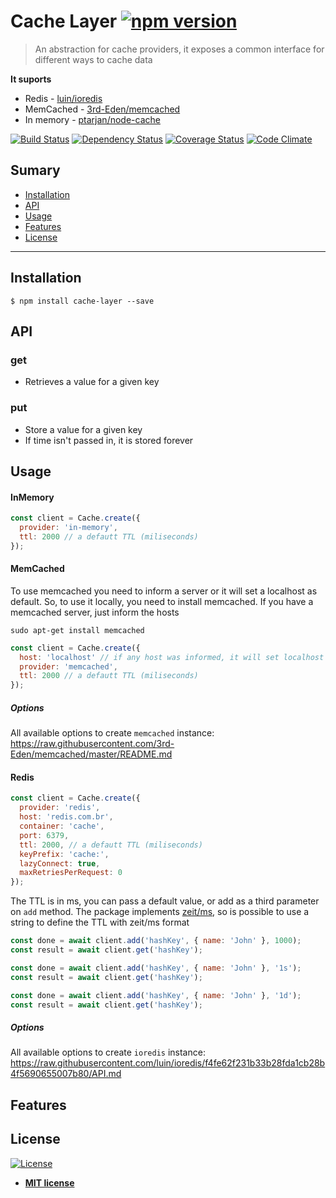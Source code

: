 # Cache Layer [![npm version](https://badge.fury.io/js/cache-layer.svg)](//npmjs.com/package/cache-layer)

> An abstraction for cache providers, it exposes a common interface for different ways to cache data

**It suports**

- Redis - [luin/ioredis](https://github.com/luin/ioredis)
- MemCached - [3rd-Eden/memcached](https://github.com/3rd-Eden/memcached)
- In memory - [ptarjan/node-cache](https://github.com/ptarjan/node-cache)

[![Build Status](http://img.shields.io/travis/badges/badgerbadgerbadger.svg?style=flat-square)](https://travis-ci.org/badges/badgerbadgerbadger) [![Dependency Status](http://img.shields.io/gemnasium/badges/badgerbadgerbadger.svg?style=flat-square)](https://gemnasium.com/badges/badgerbadgerbadger) [![Coverage Status](http://img.shields.io/coveralls/badges/badgerbadgerbadger.svg?style=flat-square)](https://coveralls.io/r/badges/badgerbadgerbadger) [![Code Climate](http://img.shields.io/codeclimate/github/badges/badgerbadgerbadger.svg?style=flat-square)](https://codeclimate.com/github/badges/badgerbadgerbadger)

## Sumary

- [Installation](#installation)
- [API](#api)
- [Usage](#usage)
- [Features](#features)
- [License](#license)

---

## Installation

```shell
$ npm install cache-layer --save
```

## API

### get

- Retrieves a value for a given key

### put

- Store a value for a given key
- If time isn't passed in, it is stored forever

## Usage

#### InMemory

```javascript
const client = Cache.create({
  provider: 'in-memory',
  ttl: 2000 // a defautt TTL (miliseconds)
});
```

#### MemCached

To use memcached you need to inform a server or it will set a localhost as default. So, to use it locally, you need to install memcached.
If you have a memcached server, just inform the hosts

```shell
sudo apt-get install memcached
```

```javascript
const client = Cache.create({
  host: 'localhost' // if any host was informed, it will set localhost as default
  provider: 'memcached',
  ttl: 2000 // a defautt TTL (miliseconds)
});
```

##### Options

All available options to create `memcached` instance: https://raw.githubusercontent.com/3rd-Eden/memcached/master/README.md

#### Redis

```javascript
const client = Cache.create({
  provider: 'redis',
  host: 'redis.com.br',
  container: 'cache',
  port: 6379,
  ttl: 2000, // a defautt TTL (miliseconds)
  keyPrefix: 'cache:',
  lazyConnect: true,
  maxRetriesPerRequest: 0
});
```

The TTL is in ms, you can pass a default value, or add as a third parameter on `add` method.
The package implements [zeit/ms](https://github.com/zeit/ms), so is possible to use a string to define the TTL with zeit/ms format

```javascript
const done = await client.add('hashKey', { name: 'John' }, 1000);
const result = await client.get('hashKey');

const done = await client.add('hashKey', { name: 'John' }, '1s');
const result = await client.get('hashKey');

const done = await client.add('hashKey', { name: 'John' }, '1d');
const result = await client.get('hashKey');
```

##### Options

All available options to create `ioredis` instance: https://raw.githubusercontent.com/luin/ioredis/f4fe62f231b33b28fda1cb28b4f5690655007b80/API.md

## Features

## License

[![License](http://img.shields.io/:license-mit-blue.svg?style=flat-square)](http://badges.mit-license.org)

- **[MIT license](http://opensource.org/licenses/mit-license.php)**
